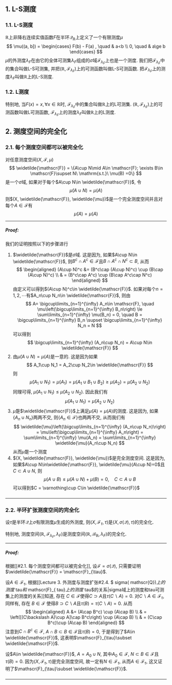## 1. L-S测度
### 1.1. L-S测度
$\mathbb{R}$上非降右连续实值函数$F$在半环$\mathscr{Q}_{\mathbb{R}}$上定义了一个有限测度$\mu$
$$
\mu((a, b]) = \begin{cases}  F(b) - F(a) , \quad & a<b \\ 0, \quad & a\ge b \end{cases}
$$
$\mu$的外测度$\lambda_F$在由它的全体可测集$\lambda_F$组成的$\sigma$域$\mathscr{F}_{\lambda_F}$上也是一个测度. 我们把$\mathscr{F}_{\lambda_F}$中的集合叫做L-S可测集, 并把$(\mathbb{R}, \mathscr{F}_{\lambda_F})$上的可测函数叫做L-S可测函数. 把$\mathscr{F}_{\lambda_F}$上的测度$\lambda_F$叫做$\mathbb{R}$上的L-S测度.

### 1.2. L测度
特别地, 当$F(x)= x, \forall x\in \mathbb{R}$时, $\mathscr{F}_{\lambda_F}$中的集合叫做$\mathbb{R}$上的L可测集. $(\mathbb{R}, \mathscr{F}_{\lambda_F})$上的可测函数叫做L可测函数, $\mathscr{F}_{\lambda_F}$上的测度$\lambda_F$叫做$\mathbb{R}$上的L测度.

## 2. 测度空间的完全化
### 2.1. 每个测度空间都可以被完全化
对任意测度空间$(X, \mathscr{F}, \mu)$
$$
\widetilde{\mathscr{F}} = \{A\cup N\mid A\in \mathscr{F}; \exists B\in \mathscr{F}\supset N\ \mathrm{s.t.}\ \mu(B) =0\}
$$
是一个$\sigma$域, 如果对于每个$A\cup N\in \widetilde{\mathscr{F}}$, 令
$$
\widetilde{\mu}(A\cup N) = \mu(A)
$$
则$(X, \widetilde{\mathscr{F}}, \widetilde{\mu})$是一个完全测度空间并且对每个$A\in\mathscr{F}$有
$$
\widetilde{\mu}(A) = \mu(A)
$$
___
##### Proof:
我们的证明按照以下的步骤进行
1. $\widetilde{\mathscr{F}}$是$\sigma$域. 
   这是因为, 如果$A\cup N\in \widetilde{\mathscr{F}}$, 则$B^c\cap A^c\in \mathscr{F}$且$B\cap A^c\cap N^c\subset B$, 从而
   $$
   \begin{aligned} 
   (A\cup N)^c &= (B^c\cap (A\cup N)^c) \cup (B\cap (A\cup N)^c) \\ 
   & = (B^c\cap A^c) \cup (B\cap A^c\cap N^c) 
   \end{aligned}
   $$
   由定义可以得到$(A\cup N)^c\in \widetilde{\mathscr{F}}$. 如果对每个$n=1,2,\cdots$有$A_n\cup N_n\in \widetilde{\mathscr{F}}$, 则由
   $$
   A= \bigcup\limits_{n=1}^{\infty} A_n\in \mathscr{F}, \quad \mu\left(\bigcup\limits_{n=1}^{\infty} B_n\right) \le \sum\limits_{n=1}^{\infty} \mu(B_n) = 0, \quad B = \bigcup\limits_{n=1}^{\infty} B_n \supset \bigcup\limits_{n=1}^{\infty} N_n = N
   $$
   可以得到
   $$
   \bigcup\limits_{n=1}^{\infty} (A_n\cup N_n) = A\cup N\in \widetilde{\mathscr{F}}
   $$
2. 由$\widetilde{\mu}(A\cup N) = \mu(A)$是一意的. 这是因为如果
   $$
   A_1\cup N_1 = A_2\cup N_2\in \widetilde{\mathscr{F}}
   $$
   则
   $$
   \widetilde{\mu}(A_1\cup N_1) = \mu(A_1) = \mu(A_1\cup B_1\cup B_2) \ge \mu(A_2) = \widetilde{\mu}(A_2\cup N_2)
   $$
   同理可得, $\widetilde{\mu}(A_1\cup N_1) \le \widetilde{\mu}(A_2\cup N_2)$. 因此我们有
   $$
   \widetilde{\mu}(A_1\cup N_1) = \widetilde{\mu}(A_2\cup N_2)
   $$
3. $\widetilde{\mu}$是$\widetilde{\mathscr{F}}$上满足$\widetilde{\mu}(A) = \mu(A)$的测度. 这是因为, 如果$\{A_n\cup N_n\}$两两不交, 则$\{A_n\in \mathscr{F}\}$也两两不交, 从而我们有
   $$
   \widetilde{\mu}\left(\bigcup\limits_{n=1}^{\infty} (A_n\cup N_n)\right) = \mu\left(\bigcup\limits_{n=1}^{\infty} A_n\right) = \sum\limits_{n=1}^{\infty} \mu(A_n) = \sum\limits_{n=1}^{\infty} \widetilde{\mu}(A_n\cup N_n)
   $$
   从而$\widetilde{\mu}$是一个测度
4. $(X, \widetilde{\mathscr{F}}, \widetilde{\mu})$是完全测度空间. 这是因为, 如果$A\cup N\in\widetilde{\mathscr{F}}, \widetilde{\mu}(A\cup N)=0$且$C\subset A\cup N$, 则
   $$
   \mu(A\cup B) \le \widetilde{\mu}(A\cup N) + \mu(B) = 0, \quad C\subset A\cup B
   $$
   可以得到$C = \varnothing\cup C\in \widetilde{\mathscr{F}}$
   
#####
___

### 2.2. 半环扩张测度空间的完全化
设$\tau$是半环$\mathscr{Q}$上$\sigma$有限测度$\mu$生成的外测度, 则$(X, \mathscr{F}_{\tau}, \tau)$是$(X, \sigma(\mathscr{Q}), \tau)$的完全化. 

特别地, 测度空间$(\mathbb{R}, \mathscr{F}_{\lambda_F}, \lambda_F)$是测度空间$(\mathbb{R}, \mathscr{B}_{\mathbb{R}}, \lambda_F)$的完全化. 
___
##### Proof:
根据[[#2.1. 每个测度空间都可以被完全化]], 设$\mathscr{F} = \sigma(\mathscr{Q})$, 只需要证明$\widetilde{\mathscr{F}} = \mathscr{F}_{\tau}$. 

设$A\in \mathscr{F}_{\tau}$, 根据[[Lecture 3. 外测度与测度扩张#2.4. $ sigma( mathscr{Q})$上的测度$ tau$和$ mathscr{F}_{ tau}$上的测度$ tau$的关系|sigma域上的测度和tau可测集上的测度的关系]]知道, 存在 $C\in\mathscr{F}$使得$C\supset A$且$\tau(C\backslash A) =0$. 对$C\backslash A\in \mathscr{F}_{\tau}$, 同样有, 存在 $B\in \mathscr{F}$ 使得$B\supset C\backslash A$且$\tau(B) = \tau(C\backslash A)=0$. 从而
$$
\begin{aligned} 
    A &= (A\cap B^c) \cup (A\cap B) \\ 
    & = \left([(C\backslash A)\cup A]\cap B^c\right) \cup (A\cap B) \\ 
    & = (C\cap B^c)\cup (A\cap B)
\end{aligned}
$$
注意到$C\cap B^c\in \mathscr{F}$, $A\cap B\subset B\in \mathscr{F}$且$\tau(B)=0$, 于是得到了$A\in \widetilde{\mathscr{F}}$, 这表明$\mathscr{F}_{\tau}\subset \widetilde{\mathscr{F}}$. 

设$A\in \widetilde{\mathscr{F}}$, $A = A_0\cup N$, 其中$A_0\in \mathscr{F}$, $N\subset B\in \mathscr{F}$且$\tau(B) = 0$. 因为$(X, \mathscr{F}_{\tau}, \tau)$是完全测度空间, 故一定有$N\in \mathscr{F}_{\tau}$, 从而$A\in \mathscr{F}_{\tau}$, 这又证明了$\mathscr{F}_{\tau}\subset \widetilde{\mathscr{F}}$.

#####
___